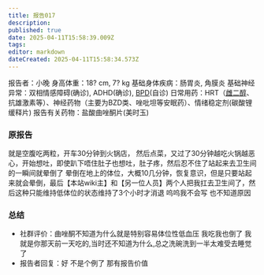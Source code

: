 ```yaml
---
title: 报告017
description: 
published: true
date: 2025-04-11T15:58:39.009Z
tags: 
editor: markdown
dateCreated: 2025-04-11T15:58:34.573Z
---
```


报告者：小晚
身高体重：18? cm, 7? kg
基础身体疾病：肠胃炎, 角膜炎
基础神经异常：双相情感障碍(确诊), ADHD(确诊), [BPD](/BPD/)(自诊)
日常用药：HRT（[雌二醇](/E2/)、抗雄激素等）、神经药物（主要为BZD类、唑吡坦等安眠药）、情绪稳定剂(碳酸锂缓释片)
报告有关药物：盐酸曲唑酮片(美时玉)

### 原报告
就是空腹吃两粒，开车30分钟到火锅店， 然后点菜，又过了30分钟越吃火锅越恶心，开始想吐，即使趴下唔住肚子也想吐，肚子疼，然后忍不住了站起来去卫生间的一瞬间就晕倒了
晕倒在地上的体位，大概10几分钟，恢复意识，但是只要站起来就会晕倒，最后【本站wiki主】和【另一位人员】两个人把我扛去卫生间了，然后这种只能维持低体位的状态维持了3个小时才消退
呜呜我不会写  也不知道原因

### 总结
- 社群评价：曲唑酮不知道为什么就是特别容易体位性低血压 我吃我也倒了 我就是你那天前一天吃的,当时还不知道为什么,总之洗碗洗到一半太难受去睡觉了
- 报告者回复：好 不是个例了 那有报告价值

